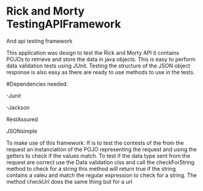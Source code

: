 # Rick and Morty TestingAPIFramework
And api testing framework

This application was design to test the Rick and Morty API it contains POJOs to retrieve and store the data in java objects.
This is easy to perform data validation tests using JUnit. Testing the structure of the JSON object response is also easy as there are ready to use methods to use in the tests.

#Dependencies needed:

-Junit​

-Jackson​

RestAssured​

JSONsimple​

To make use of this framework:
If is to test the contests of the from the request an instanciation of the POJO representing the request and using the getters to check if the values match.
To test if the data type sent from the request are correct use the Data validation clss and call the checkForString method to check for a string this method will return true if the string contains a valeu and match the regular expression to check for a string.
The method checkUrl does the same thing but for a url 
